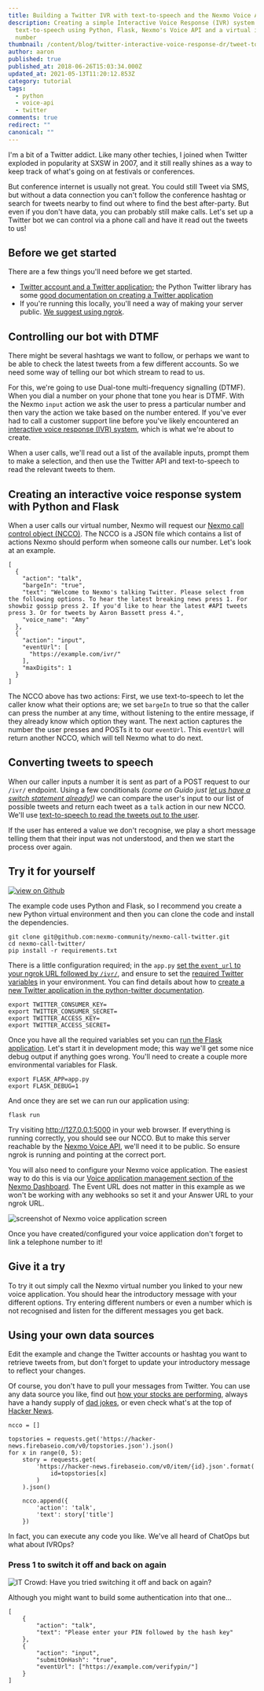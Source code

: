 ```yaml
---
title: Building a Twitter IVR with text-to-speech and the Nexmo Voice API
description: Creating a simple Interactive Voice Response (IVR) system with
  text-to-speech using Python, Flask, Nexmo's Voice API and a virtual inbound
  number
thumbnail: /content/blog/twitter-interactive-voice-response-dr/tweet-to-talk.png
author: aaron
published: true
published_at: 2018-06-26T15:03:34.000Z
updated_at: 2021-05-13T11:20:12.853Z
category: tutorial
tags:
  - python
  - voice-api
  - twitter
comments: true
redirect: ""
canonical: ""
---
```

I'm a bit of a Twitter addict. Like many other techies, I joined when Twitter exploded in popularity at SXSW in 2007, and it still really shines as a way to keep track of what's going on at festivals or conferences.

But conference internet is usually not great. You could still Tweet via SMS, but without a data connection you can't follow the conference hashtag or search for tweets nearby to find out where to find the best after-party. But even if you don't have data, you can probably still make calls. Let's set up a Twitter bot we can control via a phone call and have it read out the tweets to us!

## Before we get started

There are a few things you'll need before we get started.

<sign-up number></sign-up>

* [Twitter account and a Twitter application](https://apps.twitter.com/); the Python Twitter library has some [good documentation on creating a Twitter application](https://python-twitter.readthedocs.io/en/latest/getting_started.html)
* If you're running this locally, you'll need a way of making your server public. [We suggest using ngrok](https://www.nexmo.com/blog/2017/07/04/local-development-nexmo-ngrok-tunnel-dr/).

## Controlling our bot with DTMF

There might be several hashtags we want to follow, or perhaps we want to be able to check the latest tweets from a few different accounts. So we need some way of telling our bot which stream to read to us.

For this, we're going to use Dual-tone multi-frequency signalling (DTMF). When you dial a number on your phone that tone you hear is DTMF. With the Nexmo `input` action we ask the user to press a particular number and then vary the action we take based on the number entered. If you've ever had to call a customer support line before you've likely encountered an [interactive voice response (IVR) system](https://developer.nexmo.com/voice/voice-api/guides/interactive-voice-response), which is what we're about to create.

When a user calls, we'll read out a list of the available inputs, prompt them to make a selection, and then use the Twitter API and text-to-speech to read the relevant tweets to them.

## Creating an interactive voice response system with Python and Flask

When a user calls our virtual number, Nexmo will request our [Nexmo call control object (NCCO)](https://developer.nexmo.com/voice/voice-api/guides/ncco). The NCCO is a JSON file which contains a list of actions Nexmo should perform when someone calls our number. Let's look at an example.

```
[
  {
    "action": "talk", 
    "bargeIn": "true", 
    "text": "Welcome to Nexmo's talking Twitter. Please select from the following options. To hear the latest breaking news press 1. For showbiz gossip press 2. If you'd like to hear the latest #API tweets press 3. Or for tweets by Aaron Bassett press 4.", 
    "voice_name": "Amy"
  }, 
  {
    "action": "input", 
    "eventUrl": [
      "https://example.com/ivr/"
    ], 
    "maxDigits": 1
  }
]
```

The NCCO above has two actions: First, we use text-to-speech to let the caller know what their options are; we set `bargeIn` to true so that the caller can press the number at any time, without listening to the entire message, if they already know which option they want. The next action captures the number the user presses and POSTs it to our `eventUrl`. This `eventUrl` will return another NCCO, which will tell Nexmo what to do next.

## Converting tweets to speech

When our caller inputs a number it is sent as part of a POST request to our `/ivr/` endpoint. Using a few conditionals *(come on Guido just [let us have a switch statement already!](https://www.pydanny.com/why-doesnt-python-have-switch-case.html))* we can compare the user's input to our list of possible tweets and return each tweet as a `talk` action in our new NCCO. We'll use [text-to-speech to read the tweets out to the user](https://developer.nexmo.com/api/voice/ncco#talk).

If the user has entered a value we don't recognise, we play a short message telling them that their input was not understood, and then we start the process over again.

## Try it for yourself

[![view on Github](https://www.nexmo.com/wp-content/uploads/2017/06/view-on-github-button.png)](https://github.com/nexmo-community/nexmo-call-twitter)

The example code uses Python and Flask, so I recommend you create a new Python virtual environment and then you can clone the code and install the dependencies.

```
git clone git@github.com:nexmo-community/nexmo-call-twitter.git
cd nexmo-call-twitter/
pip install -r requirements.txt
```

There is a little configuration required; in the `app.py` [set the `event_url` to your ngrok URL followed by `/ivr/`](https://github.com/nexmo-community/nexmo-call-twitter/blob/b1058b9b9d5ea36ca98b37a2221760e73a5a6935/app.py#L13), and ensure to set the [required Twitter variables](https://github.com/nexmo-community/nexmo-call-twitter/blob/b1058b9b9d5ea36ca98b37a2221760e73a5a6935/app.py#L36-L41) in your environment. You can find details about how to [create a new Twitter application in the python-twitter documentation](https://python-twitter.readthedocs.io/en/latest/getting_started.html).

```
export TWITTER_CONSUMER_KEY=
export TWITTER_CONSUMER_SECRET=
export TWITTER_ACCESS_KEY=
export TWITTER_ACCESS_SECRET=
```

Once you have all the required variables set you can [run the Flask application](http://flask.pocoo.org/docs/0.12/quickstart/). Let's start it in development mode; this way we'll get some nice debug output if anything goes wrong. You'll need to create a couple more environmental variables for Flask.

```
export FLASK_APP=app.py
export FLASK_DEBUG=1
```

And once they are set we can run our application using:

```
flask run
```

Try visiting <http://127.0.0.1:5000> in your web browser. If everything is running correctly, you should see our NCCO. But to make this server reachable by the [Nexmo Voice API](https://developer.nexmo.com/voice/voice-api/overview), we'll need it to be public. So ensure ngrok is running and pointing at the correct port.

You will also need to configure your Nexmo voice application. The easiest way to do this is via our [Voice application management section of the Nexmo Dashboard](https://www.nexmo.com/blog/2017/06/29/voice-application-management-easier/). The Event URL does not matter in this example as we won't be working with any webhooks so set it and your Answer URL to your ngrok URL.

![screenshot of Nexmo voice application screen](/content/blog/building-a-twitter-ivr-with-text-to-speech-and-the-nexmo-voice-api/voice-your-applications-2017-07-24-13-41-10.png "screenshot of Nexmo voice application screen")

Once you have created/configured your voice application don't forget to link a telephone number to it!

## Give it a try

To try it out simply call the Nexmo virtual number you linked to your new voice application. You should hear the introductory message with your different options. Try entering different numbers or even a number which is not recognised and listen for the different messages you get back.

## Using your own data sources

Edit the example and change the Twitter accounts or hashtag you want to retrieve tweets from, but don't forget to update your introductory message to reflect your changes.

Of course, you don't have to pull your messages from Twitter. You can use any data source you like, find out [how your stocks are performing](https://www.programmableweb.com/news/96-stocks-apis-bloomberg-nasdaq-and-etrade/2013/05/22), always have a handy supply of [dad jokes](https://www.reddit.com/r/dadjokes), or even check what's at the top of [Hacker News](https://news.ycombinator.com/). 

```
ncco = []

topstories = requests.get('https://hacker-news.firebaseio.com/v0/topstories.json').json()
for x in range(0, 5):
    story = requests.get(
        'https://hacker-news.firebaseio.com/v0/item/{id}.json'.format(
            id=topstories[x]
        )
    ).json()

    ncco.append({
        'action': 'talk',
        'text': story['title']
    })
```

In fact, you can execute any code you like. We've all heard of ChatOps but what about IVROps?

### Press 1 to switch it off and back on again

![IT Crowd: Have you tried switching it off and back on again?](/content/blog/building-a-twitter-ivr-with-text-to-speech-and-the-nexmo-voice-api/giphy.gif "IT Crowd: Have you tried switching it off and back on again?")

Although you might want to build some authentication into that one…

```
[
    {
        "action": "talk",
        "text": "Please enter your PIN followed by the hash key"
    },
    {
        "action": "input",
        "submitOnHash": "true",
        "eventUrl": ["https://example.com/verifypin/"]
    }
]
```